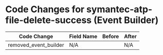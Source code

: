 # Code Changes for symantec-atp-file-delete-success (Event Builder)

| Code Change | Field Name | Before | After |
|-------------|------------|--------|-------|
| removed_event_builder | N/A |  | N/A |